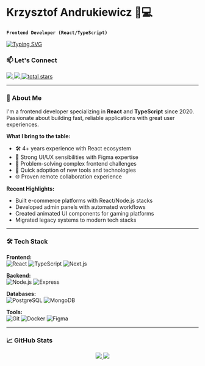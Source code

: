 # Krzysztof Andrukiewicz 👨💻

**`Frontend Developer (React/TypeScript)`**

<a href="https://git.io/typing-svg"><img src="https://readme-typing-svg.demolab.com?font=Fira+Code&duration=2000&pause=1000&color=10B981&width=435&lines=Clean+Code+Enthusiast;UI%2FUX+Focus;Problem+Solver" alt="Typing SVG" /></a>

### 📫 Let's Connect

<p align="left">
  <a href="https://www.linkedin.com/in/your-linkedin" target="_blank">
    <img src="https://img.shields.io/badge/LinkedIn-0077B5?style=for-the-badge&logo=linkedin&logoColor=white" />
  </a>
  <a href="mailto:krz.andrukiewicz@gmail.com">
    <img src="https://img.shields.io/badge/Gmail-D14836?style=for-the-badge&logo=gmail&logoColor=white" />
  </a>
  <a href="https://github.com/IgorWnek?tab=repositories&sort=stargazers">
    <img alt="total stars" title="Total stars on GitHub" src="https://custom-icon-badges.demolab.com/github/stars/IgorWnek?color=55960c&style=for-the-badge&labelColor=488207&logo=star"/>
  </a>
</p>

---

### 🚀 About Me

I'm a frontend developer specializing in **React** and **TypeScript** since 2020. Passionate about building fast, reliable applications with great user experiences.

**What I bring to the table:**
- 🛠️ 4+ years experience with React ecosystem
- 🎨 Strong UI/UX sensibilities with Figma expertise
- 🔧 Problem-solving complex frontend challenges
- 🚀 Quick adoption of new tools and technologies
- 🌐 Proven remote collaboration experience

**Recent Highlights:**
- Built e-commerce platforms with React/Node.js stacks
- Developed admin panels with automated workflows
- Created animated UI components for gaming platforms
- Migrated legacy systems to modern tech stacks

---

### 🛠️ Tech Stack

**Frontend:**  
![React](https://img.shields.io/badge/React-20232A?style=for-the-badge&logo=react&logoColor=61DAFB)
![TypeScript](https://img.shields.io/badge/TypeScript-007ACC?style=for-the-badge&logo=typescript&logoColor=white)
![Next.js](https://img.shields.io/badge/Next.js-000000?style=for-the-badge&logo=next.js&logoColor=white)

**Backend:**  
![Node.js](https://img.shields.io/badge/Node.js-339933?style=for-the-badge&logo=nodedotjs&logoColor=white)
![Express](https://img.shields.io/badge/Express.js-000000?style=for-the-badge&logo=express&logoColor=white)

**Databases:**  
![PostgreSQL](https://img.shields.io/badge/PostgreSQL-316192?style=for-the-badge&logo=postgresql&logoColor=white)
![MongoDB](https://img.shields.io/badge/MongoDB-4EA94B?style=for-the-badge&logo=mongodb&logoColor=white)

**Tools:**  
![Git](https://img.shields.io/badge/Git-F05032?style=for-the-badge&logo=git&logoColor=white)
![Docker](https://img.shields.io/badge/Docker-2496ED?style=for-the-badge&logo=docker&logoColor=white)
![Figma](https://img.shields.io/badge/Figma-F24E1E?style=for-the-badge&logo=figma&logoColor=white)

---

### 📈 GitHub Stats

<p align="center">
  <a href="https://github.com/GarlikDev">
    <img src="https://github-readme-stats.vercel.app/api?username=GarlikDev&show_icons=true&theme=dark&hide_border=true" />
  </a>
  <a href="https://github.com/GarlikDev">
    <img src="https://github-readme-streak-stats.herokuapp.com/?user=GarlikDev&theme=dark&hide_border=true" />
  </a>
</p>
